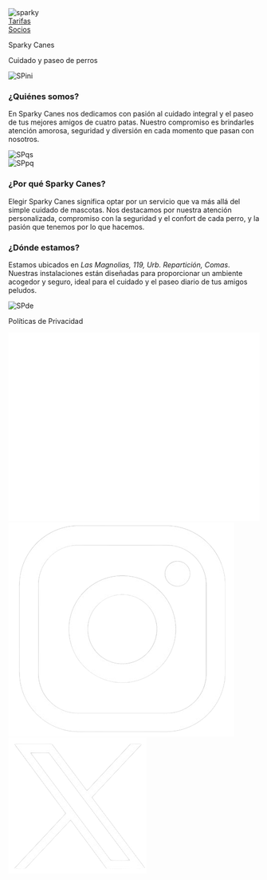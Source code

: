<body>
    <div class="cabeza">
        <div class="info">
            <div class="logo">
                <img src="IMÁGENES/Sparky Perros.png" alt="sparky">
            </div>
            <div class="encabezado">
                <div class="tarifas">
                    <a href="sptarifas.html">Tarifas</a>
                </div>
                <div class="socios">
                    <a href="spsocios.html">Socios</a>
                </div>
            </div>
        </div>
    </div>
    <div class="contenido">
        <div class="bloque bloque1">
            <div class="b1p">
                <p class="SP">Sparky Canes</p>
                <p class="eslogan">Cuidado y paseo de perros</p>
            </div>
            <div class="imb imb1">
                <img src="IMÁGENES/Schnauzer-miniatura-corriendo.jpg" alt="SPini">
            </div>
        </div>
        <div class="bloque bloque2">
            <div class="b2p">
                <h3>¿Quiénes somos?</h3>
                <p>En Sparky Canes nos dedicamos con pasión al cuidado integral y el paseo de tus 
                    mejores amigos de cuatro patas. Nuestro compromiso es brindarles atención amorosa, 
                    seguridad y diversión en cada momento que pasan con nosotros.
                </p>
            </div>
            <div class="imb imb2">
                <img src="IMÁGENES/dog-running-1.jpg" alt="SPqs">
            </div>
        </div>
        <div class="bloque bloque3">
            <div class="imb imb3">
                <img src="IMÁGENES/Mi-perro-si-esta-sano-y-saludable.jpg" alt="SPpq">
            </div>
            <div class="b3p">
                <h3>¿Por qué Sparky Canes?</h3>
                <p>Elegir Sparky Canes significa optar por un servicio que va más allá del simple 
                    cuidado de mascotas. Nos destacamos por nuestra atención personalizada, compromiso 
                    con la seguridad y el confort de cada perro, y la pasión que tenemos por lo que 
                    hacemos.</p>
            </div>
        </div>
        <div class="bloque bloque4">
            <div class="b4p">
                <h3>¿Dónde estamos?</h3>
                <p>Estamos ubicados en <em>Las Magnolias, 119, Urb. Repartición, Comas</em>. Nuestras 
                    instalaciones están diseñadas para proporcionar un ambiente acogedor y seguro, ideal 
                    para el cuidado y el paseo diario de tus amigos peludos.</p>
            </div>
            <div class="imb imb4">
                <img src="IMÁGENES/caseta-perro.jpg" alt="SPde">
            </div>
        </div>
    </div>
    <div class="pie">
        <div class="polpie">
            <p>Políticas de Privacidad</p>
        </div>
        <div class="icpie">
            <a href="https://mail.google.com/mail/u/0/#inbox" target="_blank"><img src="IMÁGENES/gmsp.png" alt="gmsp"></a>
            <a href="https://www.instagram.com/sparky_canes24/" target="_blank"><img src="IMÁGENES/igsp.png" alt="igsp"></a>
            <a href="https://x.com/home" target="_blank"><img src="IMÁGENES/xsp.png" alt="xsp"></a>
        </div>
    </div>
</body>
</html>

